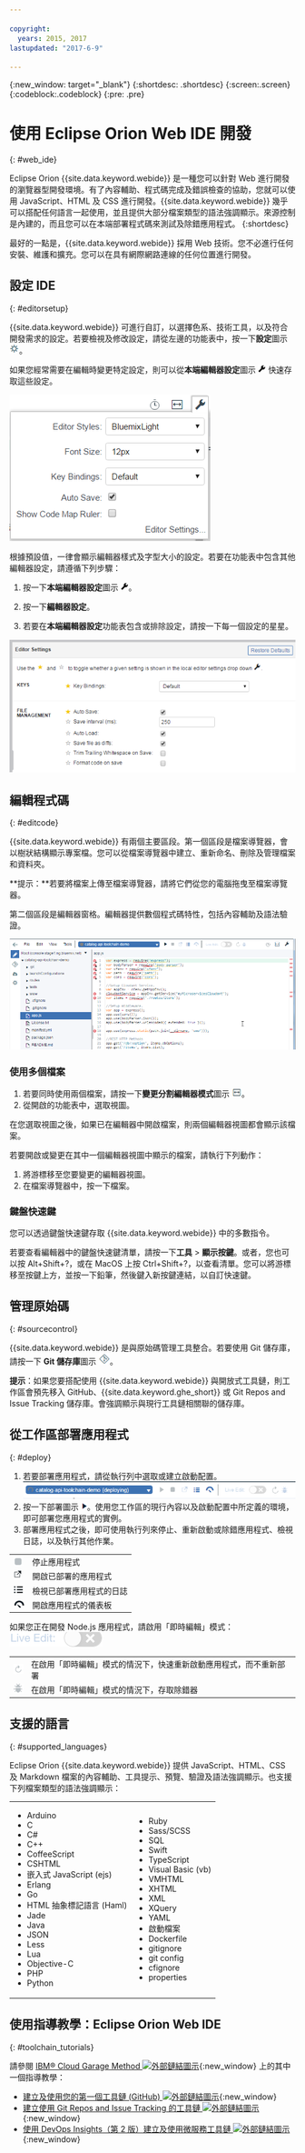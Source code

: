 ```yaml
---

copyright:
  years: 2015, 2017
lastupdated: "2017-6-9"

---
```


{:new_window: target="_blank"}
{:shortdesc: .shortdesc}
{:screen:.screen}
{:codeblock:.codeblock}
{:pre: .pre}

# 使用 Eclipse Orion Web IDE 開發
{: #web_ide}

Eclipse Orion {{site.data.keyword.webide}} 是一種您可以針對 Web 進行開發的瀏覽器型開發環境。有了內容輔助、程式碼完成及錯誤檢查的協助，您就可以使用 JavaScript、HTML 及 CSS 進行開發。{{site.data.keyword.webide}} 幾乎可以搭配任何語言一起使用，並且提供大部分檔案類型的語法強調顯示。來源控制是內建的，而且您可以在本端部署程式碼來測試及除錯應用程式。
{:shortdesc}

最好的一點是，{{site.data.keyword.webide}} 採用 Web 技術。您不必進行任何安裝、維護和擴充。您可以在具有網際網路連線的任何位置進行開發。

## 設定 IDE
{: #editorsetup}

{{site.data.keyword.webide}} 可進行自訂，以選擇色系、技術工具，以及符合開發需求的設定。若要檢視及修改設定，請從左邊的功能表中，按一下**設定**圖示 <img class="inline" src="images/webide_settings_icon_light_small.png"  alt="「設定」圖示">。

如果您經常需要在編輯時變更特定設定，則可以從**本端編輯器設定**圖示 <img class="inline" src="images/webide_local_settings_icon_light_small.png"  alt="「本端編輯器設定」圖示"> 快速存取這些設定。

![本端編輯器設定](images/webide_local_editor_settings_light.png)

根據預設值，一律會顯示編輯器樣式及字型大小的設定。若要在功能表中包含其他編輯器設定，請遵循下列步驟：

1. 按一下**本端編輯器設定**圖示 <img class="inline" src="images/webide_local_settings_icon_light_small.png"  alt="「本端編輯器設定」圖示">。

2. 按一下**編輯器設定**。

3. 若要在**本端編輯器設定**功能表包含或排除設定，請按一下每一個設定的星星。

![「編輯器設定」切換](images/webide_editor_settings_toggle_light.png)


## 編輯程式碼
{: #editcode}

{{site.data.keyword.webide}} 有兩個主要區段。第一個區段是檔案導覽器，會以樹狀結構顯示專案檔。您可以從檔案導覽器中建立、重新命名、刪除及管理檔案和資料夾。

**提示：**若要將檔案上傳至檔案導覽器，請將它們從您的電腦拖曳至檔案導覽器。

第二個區段是編輯器窗格。編輯器提供數個程式碼特性，包括內容輔助及語法驗證。

![Web IDE](images/webide_light.png)

### 使用多個檔案
1. 若要同時使用兩個檔案，請按一下**變更分割編輯器模式**圖示 <img class="inline" src="images/webide_split_editor_icon_light_small.png"  alt="「分割編輯器」圖示">。
2. 從開啟的功能表中，選取視圖。

 在您選取視圖之後，如果已在編輯器中開啟檔案，則兩個編輯器視圖都會顯示該檔案。

 若要開啟或變更在其中一個編輯器視圖中顯示的檔案，請執行下列動作：
 1. 將游標移至您要變更的編輯器視圖。
 2. 在檔案導覽器中，按一下檔案。

### 鍵盤快速鍵
您可以透過鍵盤快速鍵存取 {{site.data.keyword.webide}} 中的多數指令。

若要查看編輯器中的鍵盤快速鍵清單，請按一下**工具** > **顯示按鍵**。或者，您也可以按 Alt+Shift+?，或在 MacOS 上按 Ctrl+Shift+?，以查看清單。您可以將游標移至按鍵上方，並按一下鉛筆，然後鍵入新按鍵連結，以自訂快速鍵。

## 管理原始碼
{: #sourcecontrol}

{{site.data.keyword.webide}} 是與原始碼管理工具整合。若要使用 Git 儲存庫，請按一下 **Git 儲存庫**圖示 <img class="inline" src="images/webide_git_icon_light_small.png"  alt="「Git 儲存庫」圖示">。

 **提示**：如果您要搭配使用 {{site.data.keyword.webide}} 與開放式工具鏈，則工作區會預先移入 GitHub、{{site.data.keyword.ghe_short}} 或 Git Repos and Issue Tracking 儲存庫。會強調顯示與現行工具鏈相關聯的儲存庫。


## 從工作區部署應用程式
{: #deploy}

1. 若要部署應用程式，請從執行列中選取或建立啟動配置。![執行列](images/webide_runbar_light.png)   
1. 按一下部署圖示 <img class="inline" src="images/webide_deploy_button_light_small.png"  alt="「部署」圖示">。使用您工作區的現行內容以及啟動配置中所定義的環境，即可部署您應用程式的實例。
2. 部署應用程式之後，即可使用執行列來停止、重新啟動或除錯應用程式、檢視日誌，以及執行其他作業。


<table>
<tr><td><img src="./images/stop_button.png"  alt="停止圖示"></td><td>停止應用程式</td></tr>
<tr><td> <img src="./images/open_app_url.png"  alt="開啟應用程式 URL 圖示"></td><td> 開啟已部署的應用程式</td></tr>
<tr><td><img src="./images/view_logs.png"  alt="檢視日誌圖示"></td><td>檢視已部署應用程式的日誌</td></tr>
<tr><td><img src="./images/open_dashboard.png"  alt="開啟儀表板圖示"></td><td>開啟應用程式的儀表板</td></tr>
</table>

如果您正在開發 Node.js 應用程式，請啟用「即時編輯」模式：<img  src="./images/enable_live_edit.png"  alt="啟用即時編輯調節器">

<table><tr><td><img src="./images/live_edit_restart.png"  alt="「即時編輯」重新啟動圖示"></td><td>在啟用「即時編輯」模式的情況下，快速重新啟動應用程式，而不重新部署</td></tr>
<tr><td> <img src="./images/debug_icon.png"  alt="除錯圖示"></td>
<td>在啟用「即時編輯」模式的情況下，存取除錯器</td></tr>
</table>

<!-- 3/6/2016: bl commands don't work with V2/CD
## Editing outside of the {{site.data.keyword.webide}}
{: #editlocal}

To use an editor besides the {{site.data.keyword.webide}}, set up {{site.data.keyword.Bluemix_live}} so that you can work directly with your project files in any tool. {{site.data.keyword.Bluemix_live_notm}} is a command-line application that synchronizes the changes in your local file system with your cloud workspace in {{site.data.keyword.jazzhub}}.

### Before you begin

Download and install the [{{site.data.keyword.Bluemix_live_notm}} command-line interface ![External link icon](../../icons/launch-glyph.svg "External link icon")](http://livesyncdownload.ng.bluemix.net){: new_window}.

### Synchronizing your local environment with {{site.data.keyword.Bluemix_notm}}
{: #edit_local_download}

1. Open a command-line window.
2. Sign in to {{site.data.keyword.Bluemix_notm}}:

	```
	bl login
	```
	{: pre}

3. When you are prompted, enter your IBMid and password.
4. View a list of your {{site.data.keyword.Bluemix_notm}} projects:

	```
	bl projects
	```
	{: pre}

4. Synchronize your local environment with your project on {{site.data.keyword.Bluemix_notm}}:

	```
	bl sync projectName
	```
	{: pre}

where `projectName` is your {{site.data.keyword.Bluemix_notm}} app's name.

When you are finished editing, enter `q` to end synchronization.

### Enabling the Desktop Sync feature to edit code locally

The Desktop Sync feature is like Live Edit mode for the command line. You need the Desktop Sync feature to debug on the command line.
1. In another command-line window, enable the Desktop Sync feature:

	```
	cd localDirectory
	bl start
	```
	{: codeblock}

2. Use the launch configuration that you created in the {{site.data.keyword.webide}}. After you select the launch configuration, the Desktop Sync feature is enabled in your local environment. In the command-line window that you just opened, you can view the app's URL, the debug URL, the manage URL, and view the {{site.data.keyword.Bluemix_live_notm}} state.

3. Refresh the browser and verify that you can see the changes that you saved to static files in the local workspace.

### Disabling the Desktop Sync feature

1. In the second command-line window, enter `bl stop`.
2. In the first command-line window, enter `q`.

-->

## 支援的語言
{: #supported_languages}

Eclipse Orion {{site.data.keyword.webide}} 提供 JavaScript、HTML、CSS 及 Markdown 檔案的內容輔助、工具提示、預覽、驗證及語法強調顯示。也支援下列檔案類型的語法強調顯示：

<table>
<tr>
<td>
<ul><li>Arduino
</li><li>C</li>
<li>C#
</li><li>C++
</li><li>CoffeeScript
</li><li>CSHTML
</li><li>嵌入式 JavaScript (ejs)
</li><li>Erlang
</li><li>Go
</li><li>HTML 抽象標記語言 (Haml)
</li><li>Jade
</li><li>Java
</li><li>JSON
</li><li>Less  
</li><li>Lua  
</li><li>Objective-C
</li><li>PHP
</li><li>Python</li></ul>
</td>
<td>
<ul><li>Ruby
</li><li>Sass/SCSS
</li><li>SQL
</li><li>Swift
</li><li>TypeScript
</li><li>Visual Basic (vb)
</li><li>VMHTML
</li><li>XHTML
</li><li>XML
</li><li>XQuery
</li><li>YAML
</li><li>啟動檔案
</li><li>Dockerfile
</li><li>gitignore
</li><li>git config
</li><li>cfignore
</li><li>properties
</li></ul>
</td>
</tr>
</table>

## 使用指導教學：Eclipse Orion Web IDE
{: #toolchain_tutorials}

請參閱 [IBM&reg; Cloud Garage Method ![外部鏈結圖示](../../icons/launch-glyph.svg "外部鏈結圖示")](https://www.ibm.com/cloud/garage){:new_window} 上的其中一個指導教學：
  * [建立及使用您的第一個工具鏈 (GitHub) ![外部鏈結圖示](../../icons/launch-glyph.svg "外部鏈結圖示")](https://www.ibm.com/cloud/garage/tutorials/tutorial_toolchain_flow?task=1){:new_window}
  * [建立使用 Git Repos and Issue Tracking 的工具鏈 ![外部鏈結圖示](../../icons/launch-glyph.svg "外部鏈結圖示")](https://www.ibm.com/cloud/garage/tutorials/tutorial_toolchain_cfv2?task=1){:new_window}
  * [使用 DevOps Insights（第 2 版）建立及使用微服務工具鏈 ![外部鏈結圖示](../../icons/launch-glyph.svg "外部鏈結圖示")](https://www.ibm.com/cloud/garage/tutorials/tutorial_toolchain_microservices_cd?task=1){:new_window}
